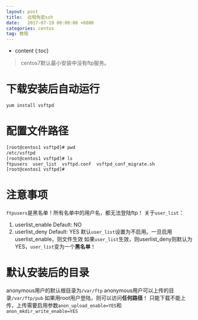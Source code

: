 ```yaml
---
layout: post
title:  远程免密ssh
date:   2017-07-19 00:00:00 +0800
categories: centos
tag: 教程
---
```


* content
{:toc}


> centos7默认最小安装中没有ftp服务。

下载安装后自动运行
===
```bash
yum install vsftpd
```

配置文件路径
===
```bash
[root@centos1 vsftpd]# pwd
/etc/vsftpd
[root@centos1 vsftpd]# ls
ftpusers  user_list  vsftpd.conf  vsftpd_conf_migrate.sh
[root@centos1 vsftpd]#
```

注意事项
===
`ftpusers`是黑名单！所有名单中的用户名，都无法登陆ftp！
关于`user_list`：
1. userlist_enable Default: NO
2. userlist_deny   Default: YES
默认`user_list`设置为不启用。一旦启用userlist_enable，则文件生效
如果`user_list`生效，则userlist_deny则默认为YES，`user_list`变为一个**黑名单**！

默认安装后的目录
===
anonymous用户的默认根目录为`/var/ftp`
anonymous用户可以上传的目录`/var/ftp/pub`
如果用root用户登陆，则可以访问**任何路径**！
只能下载不能上传，上传需要启用参数`anon_upload_enable=YES`和`anon_mkdir_write_enable=YES`
